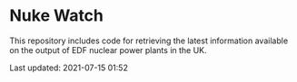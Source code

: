 # Nuke Watch

This repository includes code for retrieving the latest information available on the output of EDF nuclear power plants in the UK.

Last updated: 2021-07-15 01:52
